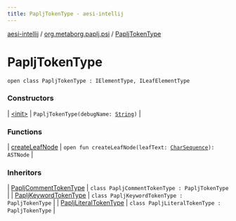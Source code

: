 ```yaml
---
title: PapljTokenType - aesi-intellij
---
```


[aesi-intellij](../../index.html) / [org.metaborg.paplj.psi](../index.html) / [PapljTokenType](.)

# PapljTokenType

`open class PapljTokenType : IElementType, ILeafElementType`

### Constructors

| [&lt;init&gt;](-init-.html) | `PapljTokenType(debugName: `[`String`](https://kotlinlang.org/api/latest/jvm/stdlib/kotlin/-string/index.html)`)` |

### Functions

| [createLeafNode](create-leaf-node.html) | `open fun createLeafNode(leafText: `[`CharSequence`](https://kotlinlang.org/api/latest/jvm/stdlib/kotlin/-char-sequence/index.html)`): ASTNode` |

### Inheritors

| [PapljCommentTokenType](../-paplj-comment-token-type/index.html) | `class PapljCommentTokenType : PapljTokenType` |
| [PapljKeywordTokenType](../-paplj-keyword-token-type/index.html) | `class PapljKeywordTokenType : PapljTokenType` |
| [PapljLiteralTokenType](../-paplj-literal-token-type/index.html) | `class PapljLiteralTokenType : PapljTokenType` |

